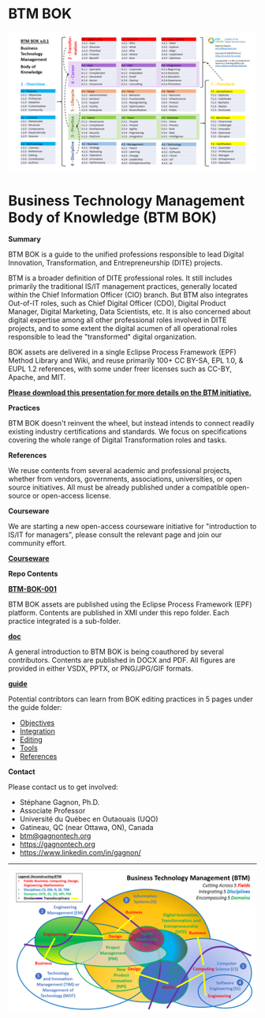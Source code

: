 # BTM BOK

![BTM BOK Outlline](images/BTM-BOK-Outline-v4-diagram.png "BTM BOK Outlline")




Business Technology Management Body of Knowledge (BTM BOK)
============================================================

**Summary**

BTM BOK is a guide to the unified professions responsible to lead Digital Innovation, Transformation, and Entrepreneurship (DITE) projects. 

BTM is a broader definition of DITE professional roles. It still includes primarily the traditional IS/IT management practices, generally located within the Chief Information Officer (CIO) branch. But BTM also integrates Out-of-IT roles, such as Chief Digital Officer (CDO), Digital Product Manager, Digital Marketing, Data Scientists, etc. It is also concerned about digital expertise among all other professional roles involved in DITE projects, and to some extent the digital acumen of all operational roles responsible to lead the "transformed" digital organization.

BOK assets are delivered in a single Eclipse Process Framework (EPF) Method Library and Wiki, and reuse primarily 100+ CC BY-SA, EPL 1.0, & EUPL 1.2 references, with some under freer licenses such as CC-BY, Apache, and MIT.

__[Please download this presentation for more details on the BTM initiative.](BTM-Introduction.pptx)__

**Practices**

BTM BOK doesn't reinvent the wheel, but instead intends to connect readily existing industry certifications and standards. We focus on specifications covering the whole range of Digital Transformation roles and tasks.

**References**

We reuse contents from several academic and professional projects, whether from vendors, governments, associations, universities, or open source initiatives. All must be already published under a compatible open-source or open-access license.

**Courseware**

We are starting a new open-access courseware initiative for "introduction to IS/IT for managers", please consult the relevant page and join our community effort.

__[Courseware](courseware/invitation.md)__

**Repo Contents**

__[BTM-BOK-001](BTM-BOK-001)__

BTM BOK assets are published using the Eclipse Process Framework (EPF) platform. Contents are published in XMI under this repo folder. Each practice integrated is a sub-folder.

__[doc](doc)__

A general introduction to BTM BOK is being coauthored by several contributors. Contents are published in DOCX and PDF. All figures are provided in either VSDX, PPTX, or PNG/JPG/GIF formats.

__[guide](guide)__

Potential contribtors can learn from BOK editing practices in 5 pages under the guide folder:
- [Objectives](guide/objectives.md)
- [Integration](guide/integration.md)
- [Editing](guide/editing.md)
- [Tools](guide/tools.md)
- [References](guide/references.md)

**Contact**

Please contact us to get involved:

- Stéphane Gagnon, Ph.D.
- Associate Professor
- Université du Québec en Outaouais (UQO)
- Gatineau, QC (near Ottawa, ON), Canada
- btm@gagnontech.org 
- https://gagnontech.org
- https://www.linkedin.com/in/gagnon/

___

![BTM Definition - Source Disciplines](images/BTM-definition.png "BTM BOK Outlline")






